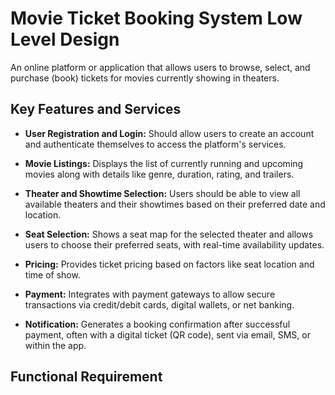 # Movie Ticket Booking System Low Level Design

An online platform or application that allows users to browse, select, and purchase (book) tickets for movies currently showing in theaters. 

## Key Features and Services

- **User Registration and Login:** Should allow users to create an account and authenticate themselves to access the platform's services.

- **Movie Listings:** Displays the list of currently running and upcoming movies along with details like genre, duration, rating, and trailers.

- **Theater and Showtime Selection:** Users should be able to view all available theaters and their showtimes based on their preferred date and location.

- **Seat Selection:** Shows a seat map for the selected theater and allows users to choose their preferred seats, with real-time availability updates.

- **Pricing:** Provides ticket pricing based on factors like seat location and time of show.

- **Payment:** Integrates with payment gateways to allow secure transactions via credit/debit cards, digital wallets, or net banking.

- **Notification:** Generates a booking confirmation after successful payment, often with a digital ticket (QR code), sent via email, SMS, or within the app.

## Functional Requirement

